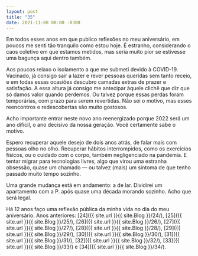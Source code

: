 ```yaml
---
layout: post
title: "35"
date: 2021-11-08 08:00 -0300
---
```

Em todos esses anos em que publico reflexões no meu aniversário, 
em poucos me senti tão tranquilo como estou hoje. É estranho, considerando o caos coletivo em que estamos metidos, mas seria muito pior se estivesse uma bagunça aqui dentro também.

Aos poucos relaxo o isolamento a que me submeti devido à COVID-19. Vacinado, já consigo sair a lazer e rever pessoas queridas sem tanto receio, e em todas essas ocasiões descubro camadas extras de prazer e satisfação. A essa altura já consigo me antecipar àquele clichê que diz que só damos valor quando perdemos. Ou talvez porque essas perdas foram temporárias, com prazo para serem revertidas. Não sei o motivo, mas esses reencontros e redescobertas são muito gostosos.

Acho importante entrar neste novo ano reenergizado porque 2022 será um ano difícil, o ano decisivo da nossa geração. Você certamente sabe o motivo.

Espero recuperar aquele desejo de dois anos atrás, de falar mais com pessoas olho no olho. Recuperar hábitos interrompidos, como os exercícios físicos, ou o cuidado com o corpo, também negligenciado na pandemia. E tentar migrar para tecnologias livres, algo que virou uma estranha obsessão, quase um chamado — ou talvez (mais) um sintoma de que tenho passado muito tempo sozinho.

Uma grande mudança está em andamento: a de lar. Dividirei um apartamento com a P. após quase uma década morando sozinho. Acho que será legal.

Há 12 anos faço uma reflexão pública da minha vida no dia do meu aniversário. Anos anteriores: [24]({{ site.url }}{{ site.Blog }}/24/), [25]({{ site.url }}{{ site.Blog }}/25/), [26]({{ site.url }}{{ site.Blog }}/26/), [27]({{ site.url }}{{ site.Blog }}/27/), [28]({{ site.url }}{{ site.Blog }}/28/), [29]({{ site.url }}{{ site.Blog }}/29/), [30]({{ site.url }}{{ site.Blog }}/30/), [31]({{ site.url }}{{ site.Blog }}/31/), [32]({{ site.url }}{{ site.Blog }}/32/), [33]({{ site.url }}{{ site.Blog }}/33/) e [34]({{ site.url }}{{ site.Blog }}/34/).